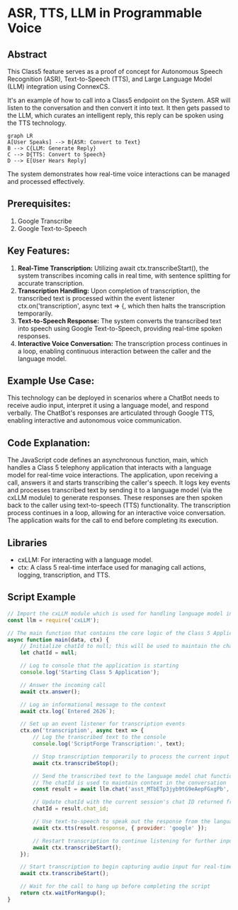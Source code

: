 # ASR, TTS, LLM in Programmable Voice

## Abstract

This Class5 feature serves as a proof of concept for Autonomous Speech Recognition (ASR), Text-to-Speech (TTS), and Large Language Model (LLM) integration using ConnexCS.

It's an example of how to call into a Class5 endpoint on the System. ASR will listen to the conversation and then convert it into text. It then gets passed to the LLM, which curates an intelligent reply, this reply can be spoken using the TTS technology.

``` mermaid
graph LR
A[User Speaks] --> B{ASR: Convert to Text}
B --> C{LLM: Generate Reply}
C --> D{TTS: Convert to Speech}
D --> E[User Hears Reply]
```

 The system demonstrates how real-time voice interactions can be managed and processed effectively.

## Prerequisites:

1. Google Transcribe
2. Google Text-to-Speech

## Key Features:

1. **Real-Time Transcription:** Utilizing await ctx.transcribeStart(), the system transcribes incoming calls in real time, with sentence splitting for accurate transcription.
2. **Transcription Handling:** Upon completion of transcription, the transcribed text is processed within the event listener ctx.on('transcription', async text => {, which then halts the transcription temporarily.
3. **Text-to-Speech Response:** The system converts the transcribed text into speech using Google Text-to-Speech, providing real-time spoken responses.
4. **Interactive Voice Conversation:** The transcription process continues in a loop, enabling continuous interaction between the caller and the language model.

## Example Use Case:

This technology can be deployed in scenarios where a ChatBot needs to receive audio input, interpret it using a language model, and respond verbally. The ChatBot's responses are articulated through Google TTS, enabling interactive and autonomous voice communication.

## Code Explanation:
The JavaScript code defines an asynchronous function, main, which handles a Class 5 telephony application that interacts with a language model for real-time voice interactions. The application, upon receiving a call, answers it and starts transcribing the caller's speech. It logs key events and processes transcribed text by sending it to a language model (via the cxLLM module) to generate responses. These responses are then spoken back to the caller using text-to-speech (TTS) functionality. The transcription process continues in a loop, allowing for an interactive voice conversation. The application waits for the call to end before completing its execution.

## Libraries

   * cxLLM: For interacting with a language model.
   * ctx: A class 5 real-time interface used for managing call actions, logging, transcription, and TTS.

## Script Example

``` js title="AI Agent" linenums="1" { .yaml .select } { .yaml .annotate }
// Import the cxLLM module which is used for handling language model interactions
const llm = require('cxLLM');

// The main function that contains the core logic of the Class 5 Application
async function main(data, ctx) {
    // Initialize chatId to null; this will be used to maintain the chat session with the language model
    let chatId = null;

    // Log to console that the application is starting
    console.log('Starting Class 5 Application');

    // Answer the incoming call
    await ctx.answer();

    // Log an informational message to the context
    await ctx.log(`Entered 2626`);

    // Set up an event listener for transcription events
    ctx.on('transcription', async text => {
        // Log the transcribed text to the console
        console.log('ScriptForge Transcription:', text);

        // Stop transcription temporarily to process the current input
        await ctx.transcribeStop();

        // Send the transcribed text to the language model chat function, using a specific assistant ID
        // The chatId is used to maintain context in the conversation
        const result = await llm.chat('asst_MTbETp3jyb9tG9eAepFGxgPb', text, chatId);

        // Update chatId with the current session's chat ID returned from the language model
        chatId = result.chat_id;

        // Use text-to-speech to speak out the response from the language model
        await ctx.tts(result.response, { provider: 'google' });

        // Restart transcription to continue listening for further input
        await ctx.transcribeStart();
    });

    // Start transcription to begin capturing audio input for real-time transcription
    await ctx.transcribeStart();

    // Wait for the call to hang up before completing the script
    return ctx.waitForHangup();
}
```
